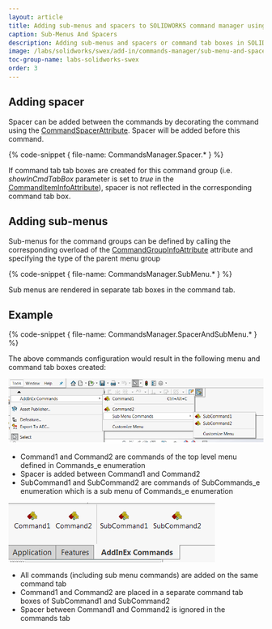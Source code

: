 ```yaml
---
layout: article
title: Adding sub-menus and spacers to SOLIDWORKS command manager using SwEx.AddIn
caption: Sub-Menus And Spacers
description: Adding sub-menus and spacers or command tab boxes in SOLIDWORKS command manager using SwEx.AddIn framework
image: /labs/solidworks/swex/add-in/commands-manager/sub-menu-and-spacers/sub-menu-and-spacer.png
toc-group-name: labs-solidworks-swex
order: 3
---
```

## Adding spacer

Spacer can be added between the commands by decorating the command using the [CommandSpacerAttribute](https://docs.codestack.net/swex/add-in/html/T_CodeStack_SwEx_AddIn_Attributes_CommandSpacerAttribute.htm). Spacer will be added before this command.

{% code-snippet { file-name: CommandsManager.Spacer.* } %}

If command tab tab boxes are created for this command group (i.e. *showInCmdTabBox* parameter is set to *true* in the [CommandItemInfoAttribute](https://docs.codestack.net/swex/add-in/html/M_CodeStack_SwEx_AddIn_Attributes_CommandItemInfoAttribute__ctor_2.htm)), spacer is not reflected in the corresponding command tab box.

## Adding sub-menus

Sub-menus for the command groups can be defined by calling the corresponding overload of the [CommandGroupInfoAttribute](https://docs.codestack.net/swex/add-in/html/M_CodeStack_SwEx_AddIn_Attributes_CommandGroupInfoAttribute__ctor_2.htm) attribute and specifying the type of the parent menu group

{% code-snippet { file-name: CommandsManager.SubMenu.* } %}

Sub menus are rendered in separate tab boxes in the command tab.

## Example

{% code-snippet { file-name: CommandsManager.SpacerAndSubMenu.* } %}

The above commands configuration would result in the following menu and command tab boxes created:

![Sub-menus and spacer](sub-menu-and-spacer.png)

* Command1 and Command2 are commands of the top level menu defined in Commands_e enumeration
* Spacer is added between Command1 and Command2
* SubCommand1 and SubCommand2 are commands of SubCommands_e enumeration which is a sub menu of Commands_e enumeration

![Command tab boxes](command-tab.png)

* All commands (including sub menu commands) are added on the same command tab
* Command1 and Command2 are placed in a separate command tab boxes of SubCommand1 and SubCommand2
* Spacer between Command1 and Command2 is ignored in the commands tab
